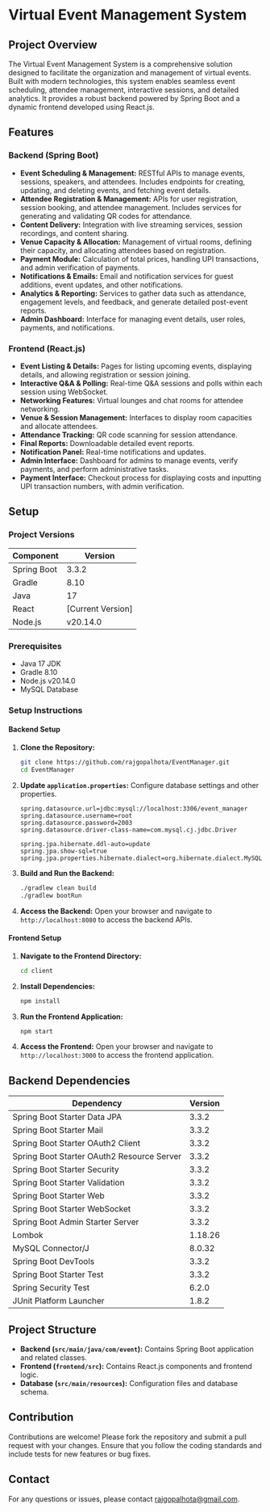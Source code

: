 # Virtual Event Management System

## Project Overview

The Virtual Event Management System is a comprehensive solution designed to facilitate the organization and management of virtual events. Built with modern technologies, this system enables seamless event scheduling, attendee management, interactive sessions, and detailed analytics. It provides a robust backend powered by Spring Boot and a dynamic frontend developed using React.js.

## Features

### Backend (Spring Boot)
- **Event Scheduling & Management:** RESTful APIs to manage events, sessions, speakers, and attendees. Includes endpoints for creating, updating, and deleting events, and fetching event details.
- **Attendee Registration & Management:** APIs for user registration, session booking, and attendee management. Includes services for generating and validating QR codes for attendance.
- **Content Delivery:** Integration with live streaming services, session recordings, and content sharing.
- **Venue Capacity & Allocation:** Management of virtual rooms, defining their capacity, and allocating attendees based on registration.
- **Payment Module:** Calculation of total prices, handling UPI transactions, and admin verification of payments.
- **Notifications & Emails:** Email and notification services for guest additions, event updates, and other notifications.
- **Analytics & Reporting:** Services to gather data such as attendance, engagement levels, and feedback, and generate detailed post-event reports.
- **Admin Dashboard:** Interface for managing event details, user roles, payments, and notifications.

### Frontend (React.js)
- **Event Listing & Details:** Pages for listing upcoming events, displaying details, and allowing registration or session joining.
- **Interactive Q&A & Polling:** Real-time Q&A sessions and polls within each session using WebSocket.
- **Networking Features:** Virtual lounges and chat rooms for attendee networking.
- **Venue & Session Management:** Interfaces to display room capacities and allocate attendees.
- **Attendance Tracking:** QR code scanning for session attendance.
- **Final Reports:** Downloadable detailed event reports.
- **Notification Panel:** Real-time notifications and updates.
- **Admin Interface:** Dashboard for admins to manage events, verify payments, and perform administrative tasks.
- **Payment Interface:** Checkout process for displaying costs and inputting UPI transaction numbers, with admin verification.

## Setup

### Project Versions

| Component          | Version      |
|--------------------|--------------|
| Spring Boot        | 3.3.2        |
| Gradle             | 8.10         |
| Java               | 17           |
| React              | [Current Version] |
| Node.js            | v20.14.0     |

### Prerequisites

- Java 17 JDK
- Gradle 8.10
- Node.js v20.14.0
- MySQL Database

### Setup Instructions

#### Backend Setup

1. **Clone the Repository:**
   ```bash
   git clone https://github.com/rajgopalhota/EventManager.git
   cd EventManager
   ```

2. **Update `application.properties`:**
   Configure database settings and other properties.

   ```properties
   spring.datasource.url=jdbc:mysql://localhost:3306/event_manager
   spring.datasource.username=root
   spring.datasource.password=2003
   spring.datasource.driver-class-name=com.mysql.cj.jdbc.Driver

   spring.jpa.hibernate.ddl-auto=update
   spring.jpa.show-sql=true
   spring.jpa.properties.hibernate.dialect=org.hibernate.dialect.MySQL8Dialect
   ```

3. **Build and Run the Backend:**
   ```bash
   ./gradlew clean build
   ./gradlew bootRun
   ```

4. **Access the Backend:**
   Open your browser and navigate to `http://localhost:8080` to access the backend APIs.

#### Frontend Setup

1. **Navigate to the Frontend Directory:**
   ```bash
   cd client
   ```

2. **Install Dependencies:**
   ```bash
   npm install
   ```

3. **Run the Frontend Application:**
   ```bash
   npm start
   ```

4. **Access the Frontend:**
   Open your browser and navigate to `http://localhost:3000` to access the frontend application.

## Backend Dependencies

| Dependency                                  | Version       |
|---------------------------------------------|---------------|
| Spring Boot Starter Data JPA                | 3.3.2         |
| Spring Boot Starter Mail                    | 3.3.2         |
| Spring Boot Starter OAuth2 Client           | 3.3.2         |
| Spring Boot Starter OAuth2 Resource Server  | 3.3.2         |
| Spring Boot Starter Security                | 3.3.2         |
| Spring Boot Starter Validation              | 3.3.2         |
| Spring Boot Starter Web                     | 3.3.2         |
| Spring Boot Starter WebSocket               | 3.3.2         |
| Spring Boot Admin Starter Server            | 3.3.2         |
| Lombok                                      | 1.18.26       |
| MySQL Connector/J                           | 8.0.32        |
| Spring Boot DevTools                        | 3.3.2         |
| Spring Boot Starter Test                    | 3.3.2         |
| Spring Security Test                       | 6.2.0         |
| JUnit Platform Launcher                     | 1.8.2         |

## Project Structure

- **Backend (`src/main/java/com/event`):** Contains Spring Boot application and related classes.
- **Frontend (`frontend/src`):** Contains React.js components and frontend logic.
- **Database (`src/main/resources`):** Configuration files and database schema.

## Contribution

Contributions are welcome! Please fork the repository and submit a pull request with your changes. Ensure that you follow the coding standards and include tests for new features or bug fixes.

## Contact

For any questions or issues, please contact [rajgopalhota@gmail.com](mailto:rajgopalhota@gmail.com).
